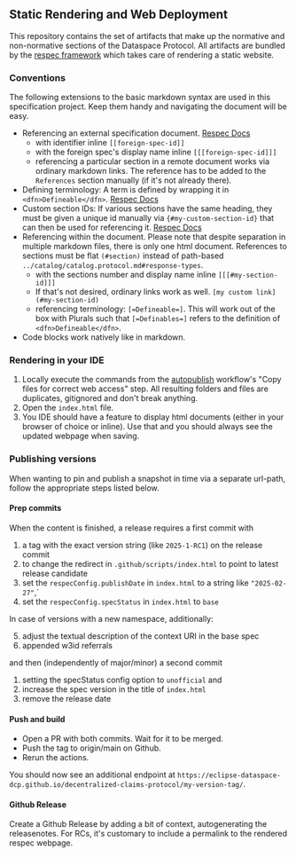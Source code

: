 ## Static Rendering and Web Deployment

This repository contains the set of artifacts that make up the normative
and non-normative sections of the Dataspace Protocol. All artifacts are
bundled by the [respec framework](https://www.respec.org) which takes care
of rendering a static website. 

### Conventions

The following extensions to the basic markdown syntax are used in this 
specification project. Keep them handy and navigating the document will 
be easy.

- Referencing an external specification document. [Respec Docs](https://respec.org/docs/#references-0)
    - with identifier inline `[[foreign-spec-id]]`
    - with the foreign spec's display name inline `[[[foreign-spec-id]]]`
    - referencing a particular section in a remote document works via ordinary markdown links. The reference has to be added to the `References` section manually (if it's not already there).
- Defining terminology: A term is defined by wrapping it in `<dfn>Defineable</dfn>`. [Respec Docs](https://respec.org/docs/#definitions-and-linking)
- Custom section IDs: If various sections have the same heading, they must be given a unique id manually via `{#my-custom-section-id}` that can then be used for referencing it. [Respec Docs](https://respec.org/docs/#example-specifying-a-custom-id-for-a-heading)
- Referencing within the document. Please note that despite separation in multiple markdown files, there is only one html document. References to sections must be flat `(#section)` instead of path-based `../catalog/catalog.protocol.md#response-types`.
    - with the sections number and display name inline `[[[#my-section-id]]]`
    - If that's not desired, ordinary links work as well. `[my custom link](#my-section-id)`
    - referencing terminology: `[=Defineable=]`. This will work out of the box with Plurals such that `[=Definables=]` refers to the definition of `<dfn>Defineable</dfn>`.
- Code blocks work natively like in markdown.

### Rendering in your IDE

1. Locally execute the commands from the [autopublish](.github/workflows/autopublish.yaml) workflow's "Copy files for correct web access" step. All resulting folders and files are duplicates, gitignored and don't break anything.
2. Open the `index.html` file.
3. You IDE should have a feature to display html documents (either in your browser of choice or inline). Use that and you should always see the updated webpage when saving.

### Publishing versions

When wanting to pin and publish a snapshot in time via a separate url-path, follow the appropriate steps listed below.

#### Prep commits

When the content is finished, a release requires a first commit with

1. a tag with the exact version string (like `2025-1-RC1`) on the release commit
2. to change the redirect in `.github/scripts/index.html` to point to latest release candidate
3. set the `respecConfig.publishDate` in `index.html` to a string like `"2025-02-27"`,`
4. set the `respecConfig.specStatus` in `index.html` to `base`

In case of versions with a new namespace, additionally:

5. adjust the textual description of the context URI in the base spec
6. appended w3id referrals

and then (independently of major/minor) a second commit

1. setting the specStatus config option to `unofficial` and
2. increase the spec version in the title of `index.html`
3. remove the release date

#### Push and build

- Open a PR with both commits. Wait for it to be merged.
- Push the tag to origin/main on Github.
- Rerun the actions.

You should now see an additional endpoint at `https://eclipse-dataspace-dcp.github.io/decentralized-claims-protocol/my-version-tag/`.

#### Github Release

Create a Github Release by adding a bit of context, autogenerating the releasenotes. For RCs, it's customary to include
a permalink to the rendered respec webpage.